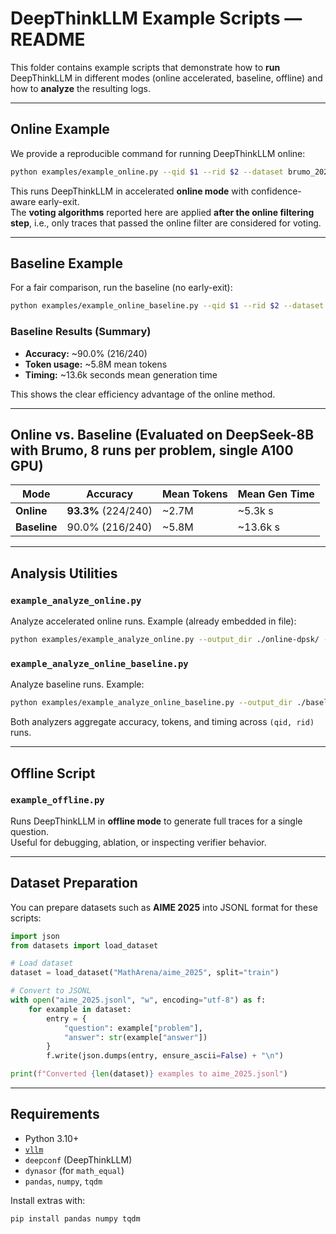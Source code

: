 # DeepThinkLLM Example Scripts — README

This folder contains example scripts that demonstrate how to **run** DeepThinkLLM in different modes (online accelerated, baseline, offline) and how to **analyze** the resulting logs.

---

## Online Example

We provide a reproducible command for running DeepThinkLLM online:

```bash
python examples/example_online.py --qid $1 --rid $2 --dataset brumo_2025.jsonl --total_budget 256 --output_dir online-dpsk
```

This runs DeepThinkLLM in accelerated **online mode** with confidence-aware early-exit.  
The **voting algorithms** reported here are applied **after the online filtering step**, i.e., only traces that passed the online filter are considered for voting.

---

## Baseline Example

For a fair comparison, run the baseline (no early-exit):

```bash
python examples/example_online_baseline.py --qid $1 --rid $2 --dataset brumo_2025.jsonl --budget 256 --output_dir baseline-dpsk
```

### Baseline Results (Summary)

- **Accuracy:** ~90.0% (216/240)  
- **Token usage:** ~5.8M mean tokens  
- **Timing:** ~13.6k seconds mean generation time  

This shows the clear efficiency advantage of the online method.

---

## Online vs. Baseline (Evaluated on DeepSeek-8B with Brumo, 8 runs per problem, single A100 GPU)

| Mode      | Accuracy | Mean Tokens | Mean Gen Time |
|-----------|----------|-------------|---------------|
| **Online**   | **93.3%** (224/240) | ~2.7M | ~5.3k s |
| **Baseline** | 90.0% (216/240)     | ~5.8M | ~13.6k s |

---

## Analysis Utilities

### `example_analyze_online.py`
Analyze accelerated online runs. Example (already embedded in file):
```bash
python examples/example_analyze_online.py --output_dir ./online-dpsk/ --max_qid 29 --rids 1
```

### `example_analyze_online_baseline.py`
Analyze baseline runs. Example:
```bash
python examples/example_analyze_online_baseline.py --output_dir ./baseline-dpsk/ --max_qid 29 --rids 1
```

Both analyzers aggregate accuracy, tokens, and timing across `(qid, rid)` runs.

---

## Offline Script

### `example_offline.py`
Runs DeepThinkLLM in **offline mode** to generate full traces for a single question.  
Useful for debugging, ablation, or inspecting verifier behavior.

---

## Dataset Preparation

You can prepare datasets such as **AIME 2025** into JSONL format for these scripts:

```python
import json
from datasets import load_dataset

# Load dataset
dataset = load_dataset("MathArena/aime_2025", split="train")

# Convert to JSONL
with open("aime_2025.jsonl", "w", encoding="utf-8") as f:
    for example in dataset:
        entry = {
            "question": example["problem"],
            "answer": str(example["answer"])
        }
        f.write(json.dumps(entry, ensure_ascii=False) + "\n")

print(f"Converted {len(dataset)} examples to aime_2025.jsonl")
```

---

## Requirements

- Python 3.10+
- [`vllm`](https://github.com/vllm-project/vllm)
- `deepconf` (DeepThinkLLM)
- `dynasor` (for `math_equal`)
- `pandas`, `numpy`, `tqdm`

Install extras with:
```bash
pip install pandas numpy tqdm
```

